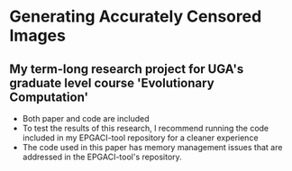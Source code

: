 # Generating Accurately Censored Images
## My term-long research project for UGA's graduate level course 'Evolutionary Computation' 
- Both paper and code are included
- To test the results of this research, I recommend running the code included in my EPGACI-tool repository for a cleaner experience
- The code used in this paper has memory management issues that are addressed in the EPGACI-tool's repository.
